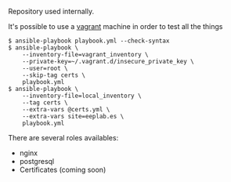 Repository used internally.

It's possible to use a [vagrant](http://vagrantup.com) machine in order to test all the things

    $ ansible-playbook playbook.yml --check-syntax
    $ ansible-playbook \
        --inventory-file=vagrant_inventory \
        --private-key=~/.vagrant.d/insecure_private_key \
        --user=root \
        --skip-tag certs \
        playbook.yml
    $ ansible-playbook \
        --inventory-file=local_inventory \
        --tag certs \
        --extra-vars @certs.yml \
        --extra-vars site=eeplab.es \
        playbook.yml 


There are several roles availables:

 - nginx
 - postgresql
 - Certificates (coming soon)
